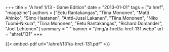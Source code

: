 +++
title = "A href 1/13 - Game Edition"
date = "2013-01-01"
tags = ["a href", "magazine"]
authors = ["Eetu Rantakangas", "Tiina Mononen", "Matti Ahinko", "Simo Haatanen", "Antti-Jussi Lakanen", "Tiina Mononen", "Niko Tuomi-Nikula", "Tiina Mononen", "Eetu Rantakangas", "Richard Domander", "Joel Lehtonen"]
summary = " "
banner = "/img/a-href/a-href-131.webp"
url = "ahref/131"
+++

{{< embed-pdf url="/ahref/131/a-href-131.pdf" >}}
